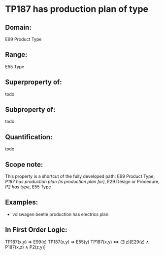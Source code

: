 # TP187 has production plan of type

## Domain: 

E99 Product Type

## Range: 

E55 Type

## Superproperty of: 

todo

## Subproperty of: 

todo

## Quantification: 

todo

## Scope note: 

This property is a shortcut of the fully developed path: E99 Product Type, _P187 has production plan (is production plan for)_, E29 Design or Procedure, _P2 has type_, E55 Type

## Examples: 

* volswagen beetle production has electrics plan

## In First Order Logic: 

TP187(x,y) ⇒ E99(x)
TP187(x,y) ⇒ E55(y)
TP187(x,y) ⇔ (∃ z)[E29(z) ∧ P187(x,z) ∧ P2(z,y)]


